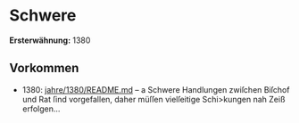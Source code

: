 # Schwere

**Ersterwähnung:** 1380

## Vorkommen
- 1380: [jahre/1380/README.md](../jahre/1380/README.md) – a Schwere Handlungen zwiſchen Biſchof und Rat ſind
vorgefallen, daher müſſen vielſeitige Schi>kungen nah Zeiß
erfolgen...
